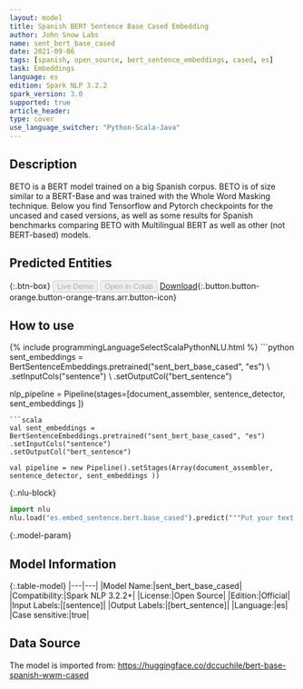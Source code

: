 ```yaml
---
layout: model
title: Spanish BERT Sentence Base Cased Embedding
author: John Snow Labs
name: sent_bert_base_cased
date: 2021-09-06
tags: [spanish, open_source, bert_sentence_embeddings, cased, es]
task: Embeddings
language: es
edition: Spark NLP 3.2.2
spark_version: 3.0
supported: true
article_header:
type: cover
use_language_switcher: "Python-Scala-Java"
---
```


## Description

BETO is a BERT model trained on a big Spanish corpus. BETO is of size similar to a BERT-Base and was trained with the Whole Word Masking technique. Below you find Tensorflow and Pytorch checkpoints for the uncased and cased versions, as well as some results for Spanish benchmarks comparing BETO with Multilingual BERT as well as other (not BERT-based) models.

## Predicted Entities



{:.btn-box}
<button class="button button-orange" disabled>Live Demo</button>
<button class="button button-orange" disabled>Open in Colab</button>
[Download](https://s3.amazonaws.com/auxdata.johnsnowlabs.com/public/models/sent_bert_base_cased_es_3.2.2_3.0_1630926259701.zip){:.button.button-orange.button-orange-trans.arr.button-icon}

## How to use



<div class="tabs-box" markdown="1">
{% include programmingLanguageSelectScalaPythonNLU.html %}
```python
sent_embeddings = BertSentenceEmbeddings.pretrained("sent_bert_base_cased", "es") \
.setInputCols("sentence") \
.setOutputCol("bert_sentence")

nlp_pipeline = Pipeline(stages=[document_assembler, sentence_detector, sent_embeddings ])
```
```scala
val sent_embeddings = BertSentenceEmbeddings.pretrained("sent_bert_base_cased", "es")
.setInputCols("sentence")
.setOutputCol("bert_sentence")

val pipeline = new Pipeline().setStages(Array(document_assembler, sentence_detector, sent_embeddings ))
```


{:.nlu-block}
```python
import nlu
nlu.load("es.embed_sentence.bert.base_cased").predict("""Put your text here.""")
```

</div>

{:.model-param}
## Model Information

{:.table-model}
|---|---|
|Model Name:|sent_bert_base_cased|
|Compatibility:|Spark NLP 3.2.2+|
|License:|Open Source|
|Edition:|Official|
|Input Labels:|[sentence]|
|Output Labels:|[bert_sentence]|
|Language:|es|
|Case sensitive:|true|

## Data Source

The model is imported from: https://huggingface.co/dccuchile/bert-base-spanish-wwm-cased